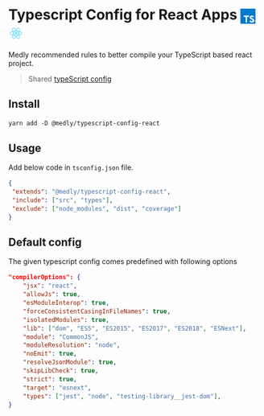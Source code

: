 # Typescript Config for React Apps <img style="vertical-align: middle" height="30" src="https://raw.githubusercontent.com/github/explore/80688e429a7d4ef2fca1e82350fe8e3517d3494d/topics/typescript/typescript.png"> <img style="vertical-align: middle" height="30" src="https://raw.githubusercontent.com/github/explore/80688e429a7d4ef2fca1e82350fe8e3517d3494d/topics/react/react.png">

Medly recommended rules to better compile your TypeScript based react project.

> Shared [typeScript config](https://www.typescriptlang.org/docs/handbook/tsconfig-json.html)

## Install

```shell
yarn add -D @medly/typescript-config-react
```

## Usage

Add below code in `tsconfig.json` file.

```json
{
 "extends": "@medly/typescript-config-react",
 "include": ["src", "types"],
 "exclude": ["node_modules", "dist", "coverage"]
}
```

## Default config

The given typescript config comes predefined with following options

```json
"compilerOptions": {
    "jsx": "react",
    "allowJs": true,
    "esModuleInterop": true,
    "forceConsistentCasingInFileNames": true,
    "isolatedModules": true,
    "lib": ["dom", "ES5", "ES2015", "ES2017", "ES2018", "ESNext"],
    "module": "CommonJS",
    "moduleResolution": "node",
    "noEmit": true,
    "resolveJsonModule": true,
    "skipLibCheck": true,
    "strict": true,
    "target": "esnext",
    "types": ["jest", "node", "testing-library__jest-dom"],
}
```